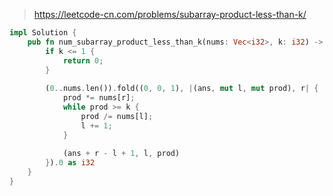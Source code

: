 > https://leetcode-cn.com/problems/subarray-product-less-than-k/

``` rust
impl Solution {
    pub fn num_subarray_product_less_than_k(nums: Vec<i32>, k: i32) -> i32 {
        if k <= 1 {
            return 0;
        }
        
        (0..nums.len()).fold((0, 0, 1), |(ans, mut l, mut prod), r| {
            prod *= nums[r];
            while prod >= k {
                prod /= nums[l];
                l += 1;
            }
            
            (ans + r - l + 1, l, prod)
        }).0 as i32
    }
}
```